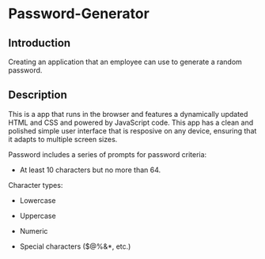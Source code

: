 # Password-Generator

## Introduction
Creating an application that an employee can use to generate a random password.


## Description

This is a app that runs in the browser and features a dynamically updated HTML and CSS and powered by JavaScript code. This app has a clean and polished simple user interface that is resposive on any device, ensuring that it adapts to multiple screen sizes.

Password includes a series of prompts for password criteria:

- At least 10 characters but no more than 64.

Character types:

- Lowercase

- Uppercase

- Numeric

- Special characters ($@%&*, etc.)